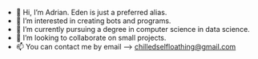 - 👋 Hi, I’m Adrian. Eden is just a preferred alias.
- 👀 I’m interested in creating bots and programs.
- 🌱 I’m currently pursuing a degree in computer science in data science.
- 💞️ I’m looking to collaborate on small projects.
- 📫 You can contact me by email --> chilledselfloathing@gmail.com

<!--- 
This is my first time using GitHub and its services! Let's see how far this goes... 
--->
